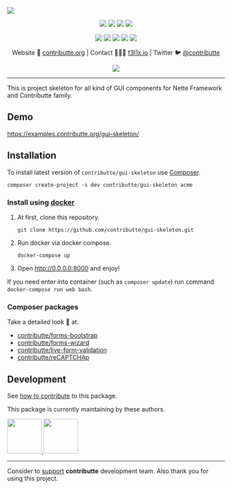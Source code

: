 ![](https://heatbadger.now.sh/github/readme/contributte/gui-skeleton/)

<p align=center>
  <a href="https://github.com/contributte/gui-skeleton/actions"><img src="https://badgen.net/github/checks/contributte/gui-skeleton/master"></a>
  <a href="https://coveralls.io/r/contributte/gui-skeleton"><img src="https://badgen.net/coveralls/c/github/contributte/gui-skeleton"></a>
  <a href="https://packagist.org/packages/contributte/gui-skeleton"><img src="https://badgen.net/packagist/dm/contributte/gui-skeleton"></a>
  <a href="https://packagist.org/packages/contributte/gui-skeleton"><img src="https://badgen.net/packagist/v/contributte/gui-skeleton"></a>
</p>
<p align=center>
  <a href="https://packagist.org/packages/contributte/gui-skeleton"><img src="https://badgen.net/packagist/php/contributte/gui-skeleton"></a>
  <a href="https://github.com/contributte/gui-skeleton"><img src="https://badgen.net/github/license/contributte/gui-skeleton"></a>
  <a href="https://bit.ly/ctteg"><img src="https://badgen.net/badge/support/gitter/cyan"></a>
  <a href="https://bit.ly/cttfo"><img src="https://badgen.net/badge/support/forum/yellow"></a>
  <a href="https://contributte.org/partners.html"><img src="https://badgen.net/badge/sponsor/donations/F96854"></a>
</p>

<p align=center>
Website 🚀 <a href="https://contributte.org">contributte.org</a> | Contact 👨🏻‍💻 <a href="https://f3l1x.io">f3l1x.io</a> | Twitter 🐦 <a href="https://twitter.com/contributte">@contributte</a>
</p>

<p align=center>
    <img src="https://api.microlink.io?url=https%3A%2F%2Fexamples.contributte.org%2Fgui-skeleton%2F&overlay.browser=light&screenshot=true&meta=false&embed=screenshot.url"></img>
</p>

-----

This is project skeleton for all kind of GUI components for Nette Framework and Contributte family.

## Demo

https://examples.contributte.org/gui-skeleton/

## Installation

To install latest version of `contributte/gui-skeleton` use [Composer](https://getcomposer.org).

```
composer create-project -s dev contributte/gui-skeleton acme
```

### Install using [docker](https://github.com/docker/docker/)

1) At first, clone this repository.

   ```
   git clone https://github.com/contributte/gui-skeleton.git
   ```

2) Run docker via docker compose.

   ```
   docker-compose up
   ```

3) Open http://0.0.0.0:8000 and enjoy!

If you need enter into container (such as `composer update`) run command `docker-compose run web bash`.

### Composer packages

Take a detailed look :eyes: at:
- [contributte/forms-bootstrap](https://contributte.org/packages/contributte/forms-bootstrap.html)
- [contributte/forms-wizard](https://contributte.org/packages/contributte/forms-wizard.html)
- [contributte/live-form-validation](https://contributte.org/packages/contributte/live-form-validation.html)
- [contributte/reCAPTCHAp](https://contributte.org/packages/contributte/reCAPTCHA.html)

## Development

See [how to contribute](https://contributte.org/contributing.html) to this package.

This package is currently maintaining by these authors.

<a href="https://github.com/f3l1x">
    <img width="80" height="80" src="https://avatars2.githubusercontent.com/u/538058?v=3&s=80">
</a>
<a href="https://github.com/petrparolek">
  <img width="80" height="80" src="https://avatars2.githubusercontent.com/u/6066243?v=3&s=80">
</a>

-----

Consider to [support](https://contributte.org/partners.html) **contributte** development team. Also thank you for using this project.

